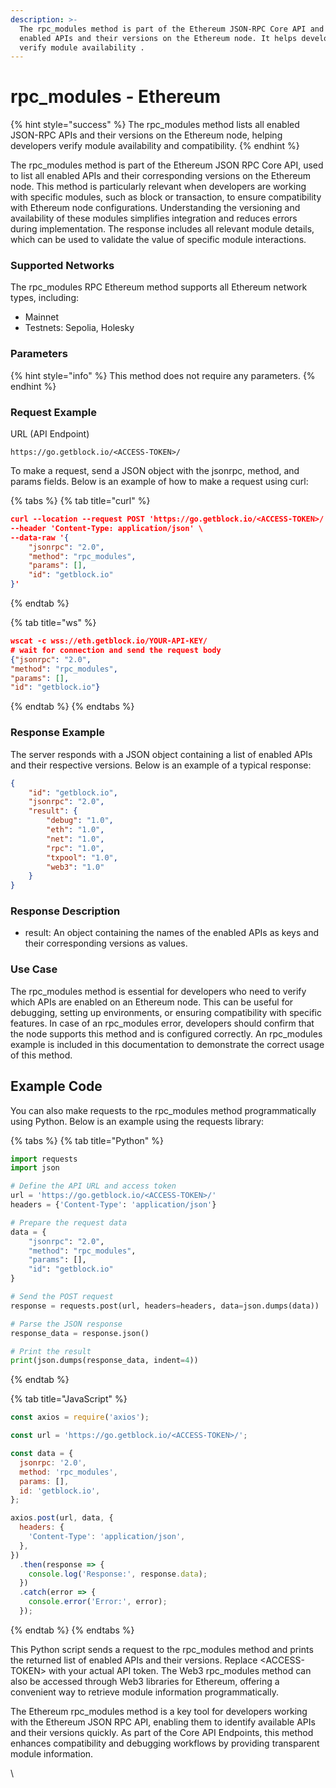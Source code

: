 ```yaml
---
description: >-
  The rpc_modules method is part of the Ethereum JSON-RPC Core API and lists all
  enabled APIs and their versions on the Ethereum node. It helps developers
  verify module availability .
---
```


# rpc\_modules - Ethereum

{% hint style="success" %}
The rpc\_modules method lists all enabled JSON-RPC APIs and their versions on the Ethereum node, helping developers verify module availability and compatibility.
{% endhint %}

The rpc\_modules method is part of the Ethereum JSON RPC Core API, used to list all enabled APIs and their corresponding versions on the Ethereum node. This method is particularly relevant when developers are working with specific modules, such as block or transaction, to ensure compatibility with Ethereum node configurations. Understanding the versioning and availability of these modules simplifies integration and reduces errors during implementation. The response includes all relevant module details, which can be used to validate the value of specific module interactions.

### Supported Networks

The rpc\_modules RPC Ethereum method supports all Ethereum network types, including:

* Mainnet
* Testnets: Sepolia, Holesky

### Parameters

{% hint style="info" %}
This method does not require any parameters.
{% endhint %}

### Request Example

URL (API Endpoint)

```
https://go.getblock.io/<ACCESS-TOKEN>/
```

To make a request, send a JSON object with the jsonrpc, method, and params fields. Below is an example of how to make a request using curl:

{% tabs %}
{% tab title="curl" %}
```json
curl --location --request POST 'https://go.getblock.io/<ACCESS-TOKEN>/' \
--header 'Content-Type: application/json' \
--data-raw '{
    "jsonrpc": "2.0",
    "method": "rpc_modules",
    "params": [],
    "id": "getblock.io"
}'
```
{% endtab %}

{% tab title="ws" %}
```json
wscat -c wss://eth.getblock.io/YOUR-API-KEY/ 
# wait for connection and send the request body 
{"jsonrpc": "2.0",
"method": "rpc_modules",
"params": [],
"id": "getblock.io"}
```
{% endtab %}
{% endtabs %}

### Response Example

The server responds with a JSON object containing a list of enabled APIs and their respective versions. Below is an example of a typical response:

```json
{
    "id": "getblock.io",
    "jsonrpc": "2.0",
    "result": {
        "debug": "1.0",
        "eth": "1.0",
        "net": "1.0",
        "rpc": "1.0",
        "txpool": "1.0",
        "web3": "1.0"
    }
}
```

### Response Description

* result: An object containing the names of the enabled APIs as keys and their corresponding versions as values.

### Use Case

The rpc\_modules method is essential for developers who need to verify which APIs are enabled on an Ethereum node. This can be useful for debugging, setting up environments, or ensuring compatibility with specific features. In case of an rpc\_modules error, developers should confirm that the node supports this method and is configured correctly. An rpc\_modules example is included in this documentation to demonstrate the correct usage of this method.

## Example Code

You can also make requests to the rpc\_modules method programmatically using Python. Below is an example using the requests library:

{% tabs %}
{% tab title="Python" %}
```python
import requests
import json

# Define the API URL and access token
url = 'https://go.getblock.io/<ACCESS-TOKEN>/'
headers = {'Content-Type': 'application/json'}

# Prepare the request data
data = {
    "jsonrpc": "2.0",
    "method": "rpc_modules",
    "params": [],
    "id": "getblock.io"
}

# Send the POST request
response = requests.post(url, headers=headers, data=json.dumps(data))

# Parse the JSON response
response_data = response.json()

# Print the result
print(json.dumps(response_data, indent=4))
```
{% endtab %}

{% tab title="JavaScript" %}
```javascript
const axios = require('axios');

const url = 'https://go.getblock.io/<ACCESS-TOKEN>/';

const data = {
  jsonrpc: '2.0',
  method: 'rpc_modules',
  params: [],
  id: 'getblock.io',
};

axios.post(url, data, {
  headers: {
    'Content-Type': 'application/json',
  },
})
  .then(response => {
    console.log('Response:', response.data);
  })
  .catch(error => {
    console.error('Error:', error);
  });
```
{% endtab %}
{% endtabs %}

This Python script sends a request to the rpc\_modules method and prints the returned list of enabled APIs and their versions. Replace \<ACCESS-TOKEN> with your actual API token. The Web3 rpc\_modules method can also be accessed through Web3 libraries for Ethereum, offering a convenient way to retrieve module information programmatically.

The Ethereum rpc\_modules method is a key tool for developers working with the Ethereum JSON RPC API, enabling them to identify available APIs and their versions quickly. As part of the Core API Endpoints, this method enhances compatibility and debugging workflows by providing transparent module information.

\\

